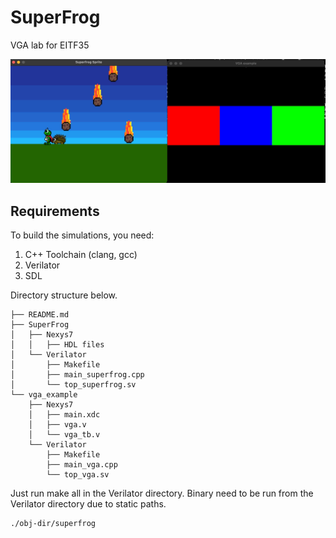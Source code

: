 # SuperFrog
VGA lab for EITF35

![Screenshot](./examples/Simulator.jpeg)

## Requirements

To build the simulations, you need:

1. C++ Toolchain (clang, gcc)
2. Verilator
3. SDL

Directory structure below.
```shell
├── README.md
├── SuperFrog
│   ├── Nexys7
│   │   ├── HDL files
│   └── Verilator
│       ├── Makefile
│       ├── main_superfrog.cpp
│       └── top_superfrog.sv
└── vga_example
    ├── Nexys7
    │   ├── main.xdc
    │   ├── vga.v
    │   └── vga_tb.v
    └── Verilator
        ├── Makefile
        ├── main_vga.cpp
        └── top_vga.sv
```

Just run make all in the Verilator directory.
Binary need to be run from the Verilator directory due to static paths.

```shell
./obj-dir/superfrog
```






